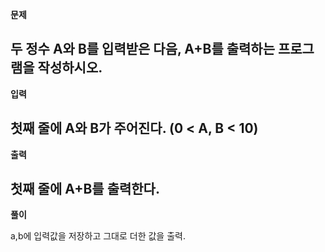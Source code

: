 **문제**

두 정수 A와 B를 입력받은 다음, A+B를 출력하는 프로그램을 작성하시오.
---
**입력**

첫째 줄에 A와 B가 주어진다. (0 < A, B < 10)
---
**출력**

첫째 줄에 A+B를 출력한다.
---
**풀이**

a,b에 입력값을 저장하고 그대로 더한 값을 출력.